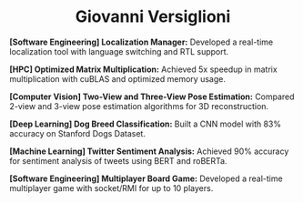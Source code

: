 <!-- INTRODUCTION -->
<h1 align="center">Giovanni Versiglioni</h1>

**[Software Engineering] Localization Manager:** Developed a real-time localization tool with language switching and RTL support.

**[HPC] Optimized Matrix Multiplication:** Achieved 5x speedup in matrix multiplication with cuBLAS and optimized memory usage.

**[Computer Vision] Two-View and Three-View Pose Estimation:** Compared 2-view and 3-view pose estimation algorithms for 3D reconstruction.

**[Deep Learning] Dog Breed Classification:** Built a CNN model with 83% accuracy on Stanford Dogs Dataset.

**[Machine Learning] Twitter Sentiment Analysis:** Achieved 90% accuracy for sentiment analysis of tweets using BERT and roBERTa.

**[Software Engineering] Multiplayer Board Game:** Developed a real-time multiplayer game with socket/RMI for up to 10 players.
